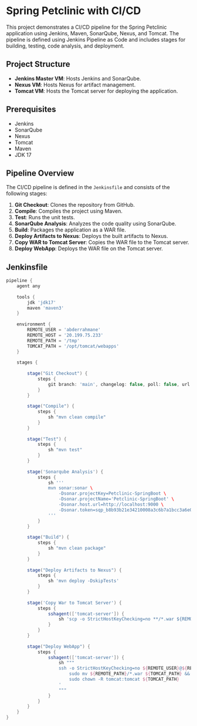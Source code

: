 # Spring Petclinic with CI/CD

This project demonstrates a CI/CD pipeline for the Spring Petclinic application using Jenkins, Maven, SonarQube, Nexus, and Tomcat. The pipeline is defined using Jenkins Pipeline as Code and includes stages for building, testing, code analysis, and deployment.

## Project Structure

- **Jenkins Master VM**: Hosts Jenkins and SonarQube.
- **Nexus VM**: Hosts Nexus for artifact management.
- **Tomcat VM**: Hosts the Tomcat server for deploying the application.

## Prerequisites

- Jenkins
- SonarQube
- Nexus
- Tomcat
- Maven
- JDK 17

## Pipeline Overview

The CI/CD pipeline is defined in the `Jenkinsfile` and consists of the following stages:

1. **Git Checkout**: Clones the repository from GitHub.
2. **Compile**: Compiles the project using Maven.
3. **Test**: Runs the unit tests.
4. **SonarQube Analysis**: Analyzes the code quality using SonarQube.
5. **Build**: Packages the application as a WAR file.
6. **Deploy Artifacts to Nexus**: Deploys the built artifacts to Nexus.
7. **Copy WAR to Tomcat Server**: Copies the WAR file to the Tomcat server.
8. **Deploy WebApp**: Deploys the WAR file on the Tomcat server.

## Jenkinsfile

```groovy
pipeline {
    agent any 
    
    tools {
        jdk 'jdk17'
        maven 'maven3'
    }
    
    environment {
        REMOTE_USER = 'abderrahmane'
        REMOTE_HOST = '20.199.75.233'
        REMOTE_PATH = '/tmp'
        TOMCAT_PATH = '/opt/tomcat/webapps'
    }
    
    stages {
        
        stage("Git Checkout") {
            steps {
                git branch: 'main', changelog: false, poll: false, url: 'https://github.com/AbderrahmaneOd/spring-petclinic-jenkins'
            }
        }
        
        stage("Compile") {
            steps {
                sh "mvn clean compile"
            }
        }
        
        stage("Test") {
            steps {
                sh "mvn test"
            }
        }
        
        stage('Sonarqube Analysis') {
            steps {
                sh ''' 
                mvn sonar:sonar \
                    -Dsonar.projectKey=Petclinic-SpringBoot \
                    -Dsonar.projectName='Petclinic-SpringBoot' \
                    -Dsonar.host.url=http://localhost:9000 \
                    -Dsonar.token=sqp_b8b93b21e34210008a3c6b7a1bcc3a6e0799b546
                '''
            }
        }
        
        stage("Build") {
            steps {
                sh "mvn clean package"
            }
        }
        
        stage("Deploy Artifacts to Nexus") {
            steps {
                sh 'mvn deploy -DskipTests'
            }
        }
        
        stage('Copy War to Tomcat Server') {
            steps {
                sshagent(['tomcat-server']) {
                    sh 'scp -o StrictHostKeyChecking=no **/*.war ${REMOTE_USER}@${REMOTE_HOST}:${REMOTE_PATH}'
                }
            }
        }
        
        stage("Deploy WebApp") {
            steps {
                sshagent(['tomcat-server']) {
                    sh """
                    ssh -o StrictHostKeyChecking=no ${REMOTE_USER}@${REMOTE_HOST} '
                        sudo mv ${REMOTE_PATH}/*.war ${TOMCAT_PATH} && 
                        sudo chown -R tomcat:tomcat ${TOMCAT_PATH}
                    '
                    """
                }
            }
        }
    }
}
